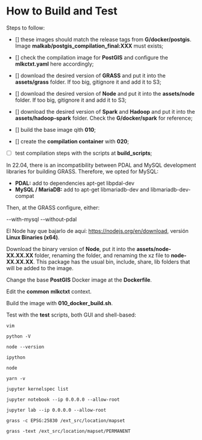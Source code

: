 # How to Build and Test

Steps to follow:

- [] these images should match the release tags from **G/docker/postgis**. Image **malkab/postgis_compilation_final:XXX** must exists;

- [] check the compilation image for **PostGIS** and configure the **mlkctxt.yaml** here accordingly;

- [] download the desired version of **GRASS** and put it into the **assets/grass** folder. If too big, gitignore it and add it to S3;

- [] download the desired version of **Node** and put it into the **assets/node** folder. If too big, gitignore it and add it to S3;

- [] download the desired version of **Spark** and **Hadoop** and put it into the **assets/hadoop-spark** folder. Check the **G/docker/spark** for reference;

- [] build the base image qith **010**;

- [] create the **compilation container** with **020**;

- [ ] test compilation steps with the scripts at **build_scripts**;







In 22.04, there is an incompatibility between PDAL and MySQL development libraries for building GRASS. Therefore, we opted for MySQL:

- **PDAL:** add to dependencies apt-get libpdal-dev
- **MySQL / MariaDB:** add to apt-get libmariadb-dev and libmariadb-dev-compat

Then, at the GRASS configure, either:

--with-mysql
--without-pdal






El Node hay que bajarlo de aquí: https://nodejs.org/en/download, versión **Linux Binaries (x64)**.





Download the binary version of **Node**, put it into the **assets/node-XX.XX.XX** folder, renaming the folder, and renaming the xz file to **node-XX.XX.XX**. This package has the usual bin, include, share, lib folders that will be added to the image.

Change the base **PostGIS** Docker image at the **Dockerfile**.

Edit the **common** **mlkctxt** context.

Build the image with **010_docker_build.sh**.

Test with the **test** scripts, both GUI and shell-based:

```shell
vim

python -V

node --version

ipython

node

yarn -v

jupyter kernelspec list

jupyter notebook --ip 0.0.0.0 --allow-root

jupyter lab --ip 0.0.0.0 --allow-root

grass -c EPSG:25830 /ext_src/location/mapset

grass -text /ext_src/location/mapset/PERMANENT
```
